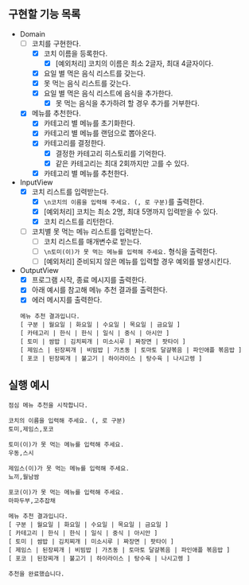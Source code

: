 ## 구현할 기능 목록
- Domain
  - [ ] 코치를 구현한다.
    - [x] 코치 이름을 등록한다.
      - [x] [예외처리] 코치의 이름은 최소 2글자, 최대 4글자이다.
    - [x] 요일 별 먹은 음식 리스트를 갖는다.
    - [x] 못 먹는 음식 리스트를 갖는다.
    - [x] 요일 별 먹은 음식 리스트에 음식을 추가한다.
      - [x] 못 먹는 음식을 추가하려 할 경우 추가를 거부한다.
  - [x] 메뉴를 추천한다.
    - [x] 카테고리 별 메뉴를 초기화한다.
    - [x] 카테고리 별 메뉴를 랜덤으로 뽑아온다.
    - [x] 카테고리를 결정한다.
      - [x] 결정한 카테고리 히스토리를 기억한다.
      - [x] 같은 카테고리는 최대 2회까지만 고를 수 있다.
    - [x] 카테고리 별 메뉴를 추천한다.
- InputView
  - [x] 코치 리스트를 입력받는다.
    - [x] `\n코치의 이름을 입력해 주세요. (, 로 구분)`를 출력한다.
    - [x] [예외처리] 코치는 최소 2명, 최대 5명까지 입력받을 수 있다.
    - [x] 코치 리스트를 리턴한다.
  - [ ] 코치별 못 먹는 메뉴 리스트를 입력받는다.
    - [ ] 코치 리스트를 매개변수로 받는다.
    - [ ] `\n토미(이)가 못 먹는 메뉴를 입력해 주세요.` 형식을 출력한다.
    - [ ] [예외처리] 준비되지 않은 메뉴를 입력할 경우 예외를 발생시킨다.
- OutputView
  - [x] 프로그램 시작, 종료 메시지를 출력한다.
  - [x] 아래 예시를 참고해 메뉴 추천 결과를 출력한다.
  - [x] 에러 메시지를 출력한다.
  ```
  메뉴 추천 결과입니다.
  [ 구분 | 월요일 | 화요일 | 수요일 | 목요일 | 금요일 ]
  [ 카테고리 | 한식 | 한식 | 일식 | 중식 | 아시안 ]
  [ 토미 | 쌈밥 | 김치찌개 | 미소시루 | 짜장면 | 팟타이 ]
  [ 제임스 | 된장찌개 | 비빔밥 | 가츠동 | 토마토 달걀볶음 | 파인애플 볶음밥 ]
  [ 포코 | 된장찌개 | 불고기 | 하이라이스 | 탕수육 | 나시고렝 ]
  ```

## 실행 예시
```
점심 메뉴 추천을 시작합니다.

코치의 이름을 입력해 주세요. (, 로 구분)
토미,제임스,포코

토미(이)가 못 먹는 메뉴를 입력해 주세요.
우동,스시

제임스(이)가 못 먹는 메뉴를 입력해 주세요.
뇨끼,월남쌈

포코(이)가 못 먹는 메뉴를 입력해 주세요.
마파두부,고추잡채

메뉴 추천 결과입니다.
[ 구분 | 월요일 | 화요일 | 수요일 | 목요일 | 금요일 ]
[ 카테고리 | 한식 | 한식 | 일식 | 중식 | 아시안 ]
[ 토미 | 쌈밥 | 김치찌개 | 미소시루 | 짜장면 | 팟타이 ]
[ 제임스 | 된장찌개 | 비빔밥 | 가츠동 | 토마토 달걀볶음 | 파인애플 볶음밥 ]
[ 포코 | 된장찌개 | 불고기 | 하이라이스 | 탕수육 | 나시고렝 ]

추천을 완료했습니다.
```